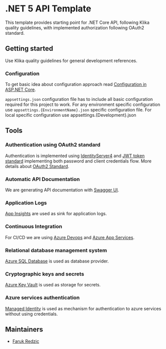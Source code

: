 # .NET 5 API Template
This template provides starting point for .NET Core API, following Klika quality guidelines, with implemented authorization following OAuth2 standard.

## Getting started

Use Klika quality guidelines for general development references.

### Configuration
To get basic idea about configuration approach read [Configuration in ASP.NET Core](https://docs.microsoft.com/en-us/aspnet/core/fundamentals/configuration/?view=aspnetcore-5.0).

`appsettings.json` configuration file has to include all basic configuration required for this project to work. For any environment specific configuration use `appsettings.{EnvironmentName}.json` specific configuration file. For local specific configuration use appsettings.{Development}.json

## Tools

### Authentication using OAuth2 standard
Authentication is implemented using [IdentityServer4](https://identityserver4.readthedocs.io/en/latest/) and [JWT token standard](https://jwt.io/) implementing both password and client credentials flow. More details about [OAuth2 Standard](https://oauth.net/2/).

### Automatic API Documentation
We are generating API documentation with [Swagger UI](https://swagger.io/).

### Application Logs
[App Insights](https://docs.microsoft.com/en-us/azure/azure-monitor/app/app-insights-overview) are used as sink for application logs.

### Continuous Integration
For CI/CD we are using [Azure Devops](https://azure.microsoft.com/en-us/services/devops/) and [Azure App Services](https://azure.microsoft.com/en-us/services/app-service/).

### Relational database management system
[Azure SQL Database](https://azure.microsoft.com/en-us/products/azure-sql/database/) is used as database provider.

### Cryptographic keys and secrets
[Azure Key Vault](https://azure.microsoft.com/en-us/services/key-vault/) is used as storage for secrets.

### Azure services authentication
[Managed Identity](https://docs.microsoft.com/en-us/azure/active-directory/managed-identities-azure-resources/overview) is used as mechanism for authentication to azure services without using credentials.

## Maintainers

- [Faruk Redzic](https://github.com/farukredzic)
